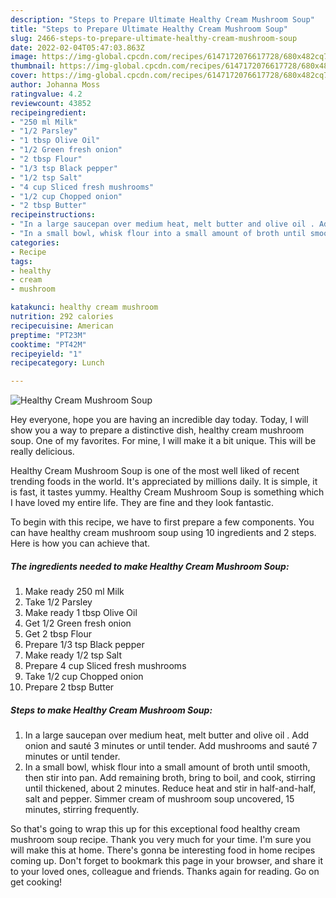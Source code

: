```yaml
---
description: "Steps to Prepare Ultimate Healthy Cream Mushroom Soup"
title: "Steps to Prepare Ultimate Healthy Cream Mushroom Soup"
slug: 2466-steps-to-prepare-ultimate-healthy-cream-mushroom-soup
date: 2022-02-04T05:47:03.863Z
image: https://img-global.cpcdn.com/recipes/6147172076617728/680x482cq70/healthy-cream-mushroom-soup-recipe-main-photo.jpg
thumbnail: https://img-global.cpcdn.com/recipes/6147172076617728/680x482cq70/healthy-cream-mushroom-soup-recipe-main-photo.jpg
cover: https://img-global.cpcdn.com/recipes/6147172076617728/680x482cq70/healthy-cream-mushroom-soup-recipe-main-photo.jpg
author: Johanna Moss
ratingvalue: 4.2
reviewcount: 43852
recipeingredient:
- "250 ml Milk"
- "1/2 Parsley"
- "1 tbsp Olive Oil"
- "1/2 Green fresh onion"
- "2 tbsp Flour"
- "1/3 tsp Black pepper"
- "1/2 tsp Salt"
- "4 cup Sliced fresh mushrooms"
- "1/2 cup Chopped onion"
- "2 tbsp Butter"
recipeinstructions:
- "In a large saucepan over medium heat, melt butter and olive oil . Add onion and sauté 3 minutes or until tender. Add mushrooms and sauté 7 minutes or until tender."
- "In a small bowl, whisk flour into a small amount of broth until smooth, then stir into pan. Add remaining broth, bring to boil, and cook, stirring until thickened, about 2 minutes. Reduce heat and stir in half-and-half, salt and pepper. Simmer cream of mushroom soup uncovered, 15 minutes, stirring frequently."
categories:
- Recipe
tags:
- healthy
- cream
- mushroom

katakunci: healthy cream mushroom 
nutrition: 292 calories
recipecuisine: American
preptime: "PT23M"
cooktime: "PT42M"
recipeyield: "1"
recipecategory: Lunch

---
```



![Healthy Cream Mushroom Soup](https://img-global.cpcdn.com/recipes/6147172076617728/680x482cq70/healthy-cream-mushroom-soup-recipe-main-photo.jpg)

Hey everyone, hope you are having an incredible day today. Today, I will show you a way to prepare a distinctive dish, healthy cream mushroom soup. One of my favorites. For mine, I will make it a bit unique. This will be really delicious.

Healthy Cream Mushroom Soup is one of the most well liked of recent trending foods in the world. It's appreciated by millions daily. It is simple, it is fast, it tastes yummy. Healthy Cream Mushroom Soup is something which I have loved my entire life. They are fine and they look fantastic.




To begin with this recipe, we have to first prepare a few components. You can have healthy cream mushroom soup using 10 ingredients and 2 steps. Here is how you can achieve that.

<!--inarticleads1-->

##### The ingredients needed to make Healthy Cream Mushroom Soup:

1. Make ready 250 ml Milk
1. Take 1/2 Parsley
1. Make ready 1 tbsp Olive Oil
1. Get 1/2 Green fresh onion
1. Get 2 tbsp Flour
1. Prepare 1/3 tsp Black pepper
1. Make ready 1/2 tsp Salt
1. Prepare 4 cup Sliced fresh mushrooms
1. Take 1/2 cup Chopped onion
1. Prepare 2 tbsp Butter




<!--inarticleads2-->

##### Steps to make Healthy Cream Mushroom Soup:

1. In a large saucepan over medium heat, melt butter and olive oil . Add onion and sauté 3 minutes or until tender. Add mushrooms and sauté 7 minutes or until tender.
1. In a small bowl, whisk flour into a small amount of broth until smooth, then stir into pan. Add remaining broth, bring to boil, and cook, stirring until thickened, about 2 minutes. Reduce heat and stir in half-and-half, salt and pepper. Simmer cream of mushroom soup uncovered, 15 minutes, stirring frequently.




So that's going to wrap this up for this exceptional food healthy cream mushroom soup recipe. Thank you very much for your time. I'm sure you will make this at home. There's gonna be interesting food in home recipes coming up. Don't forget to bookmark this page in your browser, and share it to your loved ones, colleague and friends. Thanks again for reading. Go on get cooking!

